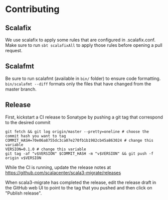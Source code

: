 # Contributing

## Scalafix

We use scalafix to apply some rules that are configured in .scalafix.conf. 
Make sure to run `sbt scalafixAll` to apply those rules before opening a pull request.

## Scalafmt

Be sure to run scalafmt (available in `bin/` folder) to ensure code formatting. 
`bin/scalafmt --diff` formats only the files that have changed from the master branch.

## Release

First, kickstart a CI release to Sonatype by pushing a git tag that correspond to the desired commit
```
git fetch && git log origin/master --pretty=oneline # choose the commit hash you want to tag
COMMIT_HASH=70e06a8755dc3ca07e270fb1b1982cb45a863024 # change this variable
VERSION=0.1.0 # change this variable
git tag -af "v$VERSION" $COMMIT_HASH -m "v$VERSION" && git push -f origin v$VERSION
```
While the CI is running, update the release notes at https://github.com/scalacenter/scala3-migrate/releases

When scala3-migrate has completed the release, edit the release draft 
in the GitHub web UI to point to the tag that you pushed and then click on "Publish release".

